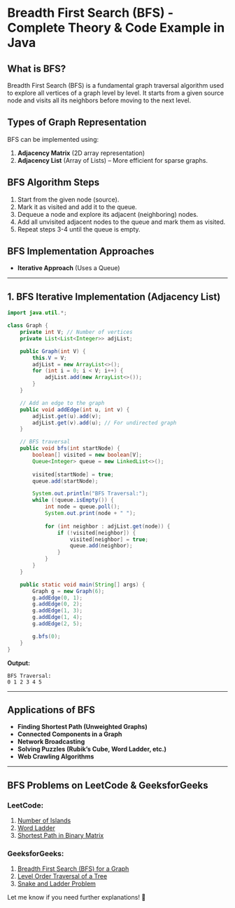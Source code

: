 # **Breadth First Search (BFS) - Complete Theory & Code Example in Java**

## **What is BFS?**
Breadth First Search (BFS) is a fundamental graph traversal algorithm used to explore all vertices of a graph level by level. It starts from a given source node and visits all its neighbors before moving to the next level.

## **Types of Graph Representation**
BFS can be implemented using:
1. **Adjacency Matrix** (2D array representation)
2. **Adjacency List** (Array of Lists) – More efficient for sparse graphs.

## **BFS Algorithm Steps**
1. Start from the given node (source).
2. Mark it as visited and add it to the queue.
3. Dequeue a node and explore its adjacent (neighboring) nodes.
4. Add all unvisited adjacent nodes to the queue and mark them as visited.
5. Repeat steps 3-4 until the queue is empty.

## **BFS Implementation Approaches**
- **Iterative Approach** (Uses a Queue)

---

## **1. BFS Iterative Implementation (Adjacency List)**
```java
import java.util.*;

class Graph {
    private int V; // Number of vertices
    private List<List<Integer>> adjList;

    public Graph(int V) {
        this.V = V;
        adjList = new ArrayList<>();
        for (int i = 0; i < V; i++) {
            adjList.add(new ArrayList<>());
        }
    }

    // Add an edge to the graph
    public void addEdge(int u, int v) {
        adjList.get(u).add(v);
        adjList.get(v).add(u); // For undirected graph
    }

    // BFS traversal
    public void bfs(int startNode) {
        boolean[] visited = new boolean[V];
        Queue<Integer> queue = new LinkedList<>();
        
        visited[startNode] = true;
        queue.add(startNode);

        System.out.println("BFS Traversal:");
        while (!queue.isEmpty()) {
            int node = queue.poll();
            System.out.print(node + " ");
            
            for (int neighbor : adjList.get(node)) {
                if (!visited[neighbor]) {
                    visited[neighbor] = true;
                    queue.add(neighbor);
                }
            }
        }
    }

    public static void main(String[] args) {
        Graph g = new Graph(6);
        g.addEdge(0, 1);
        g.addEdge(0, 2);
        g.addEdge(1, 3);
        g.addEdge(1, 4);
        g.addEdge(2, 5);

        g.bfs(0);
    }
}
```

**Output:**
```
BFS Traversal:
0 1 2 3 4 5
```

---

## **Applications of BFS**
- **Finding Shortest Path (Unweighted Graphs)**
- **Connected Components in a Graph**
- **Network Broadcasting**
- **Solving Puzzles (Rubik’s Cube, Word Ladder, etc.)**
- **Web Crawling Algorithms**

---

## **BFS Problems on LeetCode & GeeksforGeeks**
### **LeetCode:**
1. [Number of Islands](https://leetcode.com/problems/number-of-islands/)
2. [Word Ladder](https://leetcode.com/problems/word-ladder/)
3. [Shortest Path in Binary Matrix](https://leetcode.com/problems/shortest-path-in-binary-matrix/)

### **GeeksforGeeks:**
1. [Breadth First Search (BFS) for a Graph](https://www.geeksforgeeks.org/breadth-first-search-or-bfs-for-a-graph/)
2. [Level Order Traversal of a Tree](https://www.geeksforgeeks.org/level-order-tree-traversal/)
3. [Snake and Ladder Problem](https://www.geeksforgeeks.org/snake-ladder-problem-2/)

Let me know if you need further explanations! 🚀

